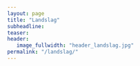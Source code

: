 ```yaml
---
layout: page
title: "Landslag"
subheadline:
teaser:
header:
   image_fullwidth: "header_landslag.jpg"
permalink: "/landslag/"
---
```

